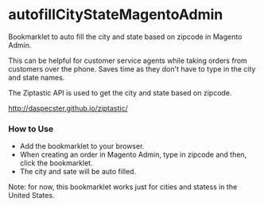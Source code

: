 autofillCityStateMagentoAdmin
=============================

Bookmarklet to auto fill the city and state based on zipcode in Magento Admin. 

This can be helpful for customer service agents while taking orders from customers over the phone. 
Saves time as they don't have to type in the city and state names.

The Ziptastic API is used to get the city and state based on zipcode.

http://daspecster.github.io/ziptastic/

### How to Use
* Add the bookmarklet to your browser. 
* When creating an order in Magento Admin, type in zipcode and then, click the bookmarklet.
* The city and sate will be auto filled.

Note: for now, this bookmarklet works just for cities and statess in the United States. 

